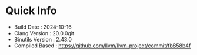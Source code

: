 # Quick Info
* Build Date : 2024-10-16
* Clang Version : 20.0.0git
* Binutils Version : 2.43.0
* Compiled Based : https://github.com/llvm/llvm-project/commit/fb858b4f
